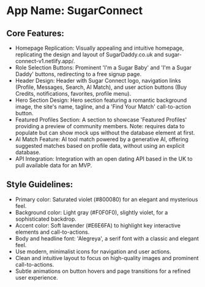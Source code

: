 # **App Name**: SugarConnect

## Core Features:

- Homepage Replication: Visually appealing and intuitive homepage, replicating the design and layout of SugarDaddy.co.uk and sugar-connect-v1.netlify.app/.
- Role Selection Buttons: Prominent 'I'm a Sugar Baby' and 'I'm a Sugar Daddy' buttons, redirecting to a free signup page.
- Header Design: Header with Sugar Connect logo, navigation links (Profile, Messages, Search, AI Match), and user action buttons (Buy Credits, notifications, favorites, profile menu).
- Hero Section Design: Hero section featuring a romantic background image, the site's name, tagline, and a 'Find Your Match' call-to-action button.
- Featured Profiles Section: A section to showcase 'Featured Profiles' providing a preview of community members. Note: requires data to populate but can show mock ups without the database element at first.
- AI Match Feature: AI tool match powered by a generative AI, offering suggested matches based on profile data, without using an explicit database.
- API Integration: Integration with an open dating API based in the UK to pull available data for an MVP.

## Style Guidelines:

- Primary color: Saturated violet (#800080) for an elegant and mysterious feel.
- Background color: Light gray (#F0F0F0), slightly violet, for a sophisticated backdrop.
- Accent color: Soft lavender (#E6E6FA) to highlight key interactive elements and call-to-actions.
- Body and headline font: 'Alegreya', a serif font with a classic and elegant feel.
- Use modern, minimalist icons for navigation and user actions.
- Clean and intuitive layout to focus on high-quality images and prominent call-to-actions.
- Subtle animations on button hovers and page transitions for a refined user experience.
